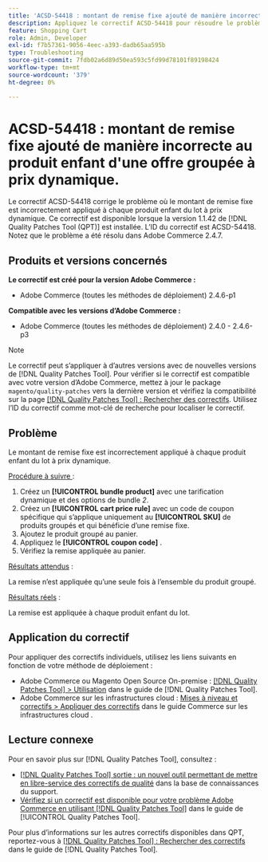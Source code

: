 ```yaml
---
title: 'ACSD-54418 : montant de remise fixe ajouté de manière incorrecte au produit enfant d''une offre groupée tarifée dynamiquement'
description: Appliquez le correctif ACSD-54418 pour résoudre le problème d’Adobe Commerce en raison duquel le montant de remise fixe est incorrectement appliqué à chaque produit enfant du lot à prix dynamique.
feature: Shopping Cart
role: Admin, Developer
exl-id: f7b57361-9056-4eec-a393-dadb65aa595b
type: Troubleshooting
source-git-commit: 7fdb02a6d89d50ea593c5fd99d78101f89198424
workflow-type: tm+mt
source-wordcount: '379'
ht-degree: 0%

---
```


# ACSD-54418 : montant de remise fixe ajouté de manière incorrecte au produit enfant d&#39;une offre groupée à prix dynamique.

Le correctif ACSD-54418 corrige le problème où le montant de remise fixe est incorrectement appliqué à chaque produit enfant du lot à prix dynamique. Ce correctif est disponible lorsque la version 1.1.42 de [!DNL Quality Patches Tool (QPT)] est installée. L’ID du correctif est ACSD-54418. Notez que le problème a été résolu dans Adobe Commerce 2.4.7.

## Produits et versions concernés

**Le correctif est créé pour la version Adobe Commerce :**

* Adobe Commerce (toutes les méthodes de déploiement) 2.4.6-p1

**Compatible avec les versions d’Adobe Commerce :**

* Adobe Commerce (toutes les méthodes de déploiement) 2.4.0 - 2.4.6-p3

>[!NOTE]
>
>Le correctif peut s’appliquer à d’autres versions avec de nouvelles versions de [!DNL Quality Patches Tool]. Pour vérifier si le correctif est compatible avec votre version d’Adobe Commerce, mettez à jour le package `magento/quality-patches` vers la dernière version et vérifiez la compatibilité sur la page [[!DNL Quality Patches Tool] : Rechercher des correctifs](https://experienceleague.adobe.com/tools/commerce-quality-patches/index.html). Utilisez l’ID du correctif comme mot-clé de recherche pour localiser le correctif.

## Problème

Le montant de remise fixe est incorrectement appliqué à chaque produit enfant du lot à prix dynamique.

<u>Procédure à suivre </u> :

1. Créez un **[!UICONTROL bundle product]** avec une tarification dynamique et des options de bundle *2*.
1. Créez un **[!UICONTROL cart price rule]** avec un code de coupon spécifique qui s’applique uniquement au **[!UICONTROL SKU]** de produits groupés et qui bénéficie d’une remise fixe.
1. Ajoutez le produit groupé au panier.
1. Appliquez le **[!UICONTROL coupon code]** .
1. Vérifiez la remise appliquée au panier.

<u>Résultats attendus</u> :

La remise n’est appliquée qu’une seule fois à l’ensemble du produit groupé.

<u>Résultats réels</u> :

La remise est appliquée à chaque produit enfant du lot.

## Application du correctif

Pour appliquer des correctifs individuels, utilisez les liens suivants en fonction de votre méthode de déploiement :

* Adobe Commerce ou Magento Open Source On-premise : [[!DNL Quality Patches Tool] > Utilisation](/help/tools/quality-patches-tool/usage.md) dans le guide de [!DNL Quality Patches Tool].
* Adobe Commerce sur les infrastructures cloud : [Mises à niveau et correctifs > Appliquer des correctifs](https://experienceleague.adobe.com/docs/commerce-cloud-service/user-guide/develop/upgrade/apply-patches.html) dans le guide Commerce sur les infrastructures cloud .

## Lecture connexe

Pour en savoir plus sur [!DNL Quality Patches Tool], consultez :

* [[!DNL Quality Patches Tool] sortie : un nouvel outil permettant de mettre en libre-service des correctifs de qualité](https://experienceleague.adobe.com/en/docs/commerce-operations/tools/quality-patches-tool/quality-patches-tool-to-self-serve-quality-patches) dans la base de connaissances du support.
* [Vérifiez si un correctif est disponible pour votre problème Adobe Commerce en utilisant [!DNL Quality Patches Tool]](/help/tools/quality-patches-tool/patches-available-in-qpt/check-patch-for-magento-issue-with-magento-quality-patches.md) dans le guide de [!UICONTROL Quality Patches Tool].


Pour plus d’informations sur les autres correctifs disponibles dans QPT, reportez-vous à [[!DNL Quality Patches Tool] : Rechercher des correctifs](https://experienceleague.adobe.com/tools/commerce-quality-patches/index.html) dans le guide de [!DNL Quality Patches Tool].
